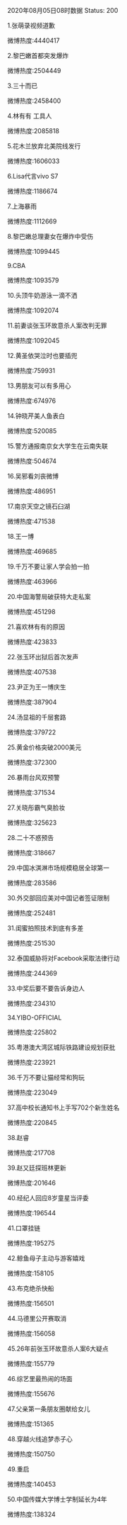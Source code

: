 2020年08月05日08时数据
Status: 200

1.张萌录视频道歉

微博热度:4440417

2.黎巴嫩首都突发爆炸

微博热度:2504449

3.三十而已

微博热度:2458400

4.林有有 工具人

微博热度:2085818

5.花木兰放弃北美院线发行

微博热度:1606033

6.Lisa代言vivo S7

微博热度:1186674

7.上海暴雨

微博热度:1112669

8.黎巴嫩总理妻女在爆炸中受伤

微博热度:1099445

9.CBA

微博热度:1093579

10.头顶牛奶游泳一滴不洒

微博热度:1092074

11.前妻谈张玉环故意杀人案改判无罪

微博热度:1092045

12.黄圣依哭泣时也要插兜

微博热度:759931

13.男朋友可以有多用心

微博热度:674976

14.钟晓芹美人鱼表白

微博热度:520085

15.警方通报南京女大学生在云南失联

微博热度:504674

16.吴邪看刘丧微博

微博热度:486951

17.南京天空之镜石臼湖

微博热度:471538

18.王一博

微博热度:469685

19.千万不要让家人学会拍一拍

微博热度:463966

20.中国海警局破获特大走私案

微博热度:451298

21.喜欢林有有的原因

微博热度:423833

22.张玉环出狱后首次发声

微博热度:407538

23.尹正为王一博庆生

微博热度:387904

24.汤显祖的千层套路

微博热度:379722

25.黄金价格突破2000美元

微博热度:372300

26.暴雨台风双预警

微博热度:371534

27.关晓彤霸气臭脸妆

微博热度:325623

28.二十不惑预告

微博热度:318667

29.中国冰淇淋市场规模稳居全球第一

微博热度:283586

30.外交部回应美对中国记者签证限制

微博热度:252481

31.闺蜜拍照技术到底有多差

微博热度:251530

32.泰国威胁将对Facebook采取法律行动

微博热度:244369

33.中奖后要不要告诉身边人

微博热度:234310

34.YIBO-OFFICIAL

微博热度:225802

35.粤港澳大湾区城际铁路建设规划获批

微博热度:223921

36.千万不要让猫经常和狗玩

微博热度:223049

37.高中校长通知书上手写702个新生姓名

微博热度:220845

38.赵睿

微博热度:217708

39.赵又廷探班林更新

微博热度:201646

40.经纪人回应8岁童星当评委

微博热度:196544

41.口罩挂链

微博热度:195275

42.鲸鱼母子主动与游客嬉戏

微博热度:158105

43.布克绝杀快船

微博热度:156501

44.马德里公开赛取消

微博热度:156058

45.26年前张玉环故意杀人案6大疑点

微博热度:155779

46.综艺里最热闹的场面

微博热度:155676

47.父亲第一条朋友圈献给女儿

微博热度:151365

48.穿越火线追梦赤子心

微博热度:150750

49.重启

微博热度:140453

50.中国传媒大学博士学制延长为4年

微博热度:138324

